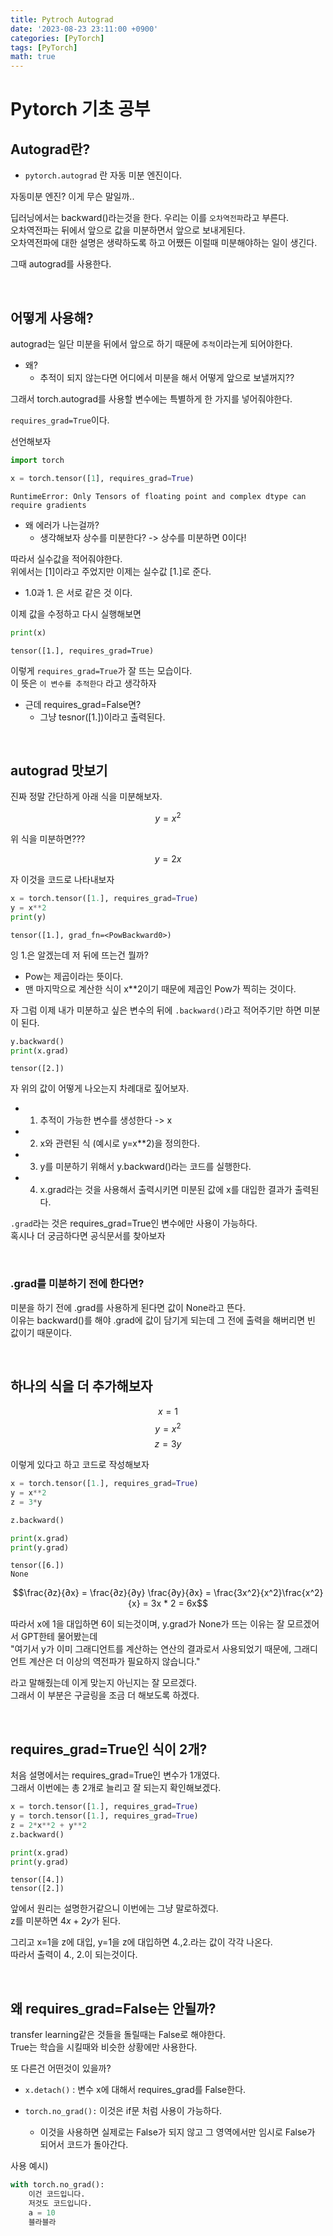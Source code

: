```yaml
---
title: Pytroch Autograd
date: '2023-08-23 23:11:00 +0900'
categories: [PyTorch]
tags: [PyTorch]
math: true
---
```


# Pytorch 기초 공부 

## Autograd란?
- `pytorch.autograd` 란 자동 미분 엔진이다.  

자동미분 엔진? 이게 무슨 말일까..  

딥러닝에서는 backward()라는것을 한다. 우리는 이를 `오차역전파`라고 부른다.  
오차역전파는 뒤에서 앞으로 값을 미분하면서 앞으로 보내게된다.  
오차역전파에 대한 설명은 생략하도록 하고 어쨌든 이럴때 미분해야하는 일이 생긴다.  

그때 autograd를 사용한다.  

<br>

## 어떻게 사용해? 
autograd는 일단 미분을 뒤에서 앞으로 하기 때문에 `추적`이라는게 되어야한다.  
- 왜? 
    - 추적이 되지 않는다면 어디에서 미분을 해서 어떻게 앞으로 보낼꺼지?? 

그래서 torch.autograd를 사용할 변수에는 특별하게 한 가지를 넣어줘야한다.  

`requires_grad=True`이다.  

선언해보자  

```python
import torch 

x = torch.tensor([1], requires_grad=True)
```
```
RuntimeError: Only Tensors of floating point and complex dtype can require gradients
```

- 왜 에러가 나는걸까?  
    - 생각해보자 상수를 미분한다? -> 상수를 미분하면 0이다! 

따라서 실수값을 적어줘야한다.  
위에서는 [1]이라고 주었지만 이제는 실수값 [1.]로 준다.  

- 1.0과 1. 은 서로 같은 것 이다.
  

이제 값을 수정하고 다시 실행해보면 
```python
print(x)
```
``` 
tensor([1.], requires_grad=True)
```
이렇게 `requires_grad=True`가 잘 뜨는 모습이다.  
이 뜻은 `이 변수를 추적한다` 라고 생각하자  

- 근데 requires_grad=False면? 
    - 그냥 tesnor([1.])이라고 출력된다.  


<br>

## autograd 맛보기 
진짜 정말 간단하게 아래 식을 미분해보자.  

$$y = x^2$$

위 식을 미분하면???  

$$y = 2x$$ 

자 이것을 코드로 나타내보자  

```python
x = torch.tensor([1.], requires_grad=True)
y = x**2
print(y)
```
```
tensor([1.], grad_fn=<PowBackward0>)
```

잉 1.은 알겠는데 저 뒤에 뜨는건 뭘까?  
- Pow는 제곱이라는 뜻이다.  
- 맨 마지막으로 계산한 식이 x**2이기 때문에 제곱인 Pow가 찍히는 것이다.  

자 그럼 이제 내가 미분하고 싶은 변수의 뒤에 `.backward()`라고 적어주기만 하면 미분이 된다.  

```python
y.backward()
print(x.grad)
```
```
tensor([2.])
```

자 위의 값이 어떻게 나오는지 차례대로 짚어보자.  

- 1. 추적이 가능한 변수를 생성한다 -> x
- 2. x와 관련된 식 (예시로 y=x**2)을 정의한다. 
- 3. y를 미분하기 위해서 y.backward()라는 코드를 실행한다. 
- 4. x.grad라는 것을 사용해서 출력시키면 미분된 값에 x를 대입한 결과가 출력된다.  

`.grad`라는 것은 requires_grad=True인 변수에만 사용이 가능하다.  
혹시나 더 궁금하다면 공식문서를 찾아보자  

<br>

### .grad를 미분하기 전에 한다면? 
미분을 하기 전에 .grad를 사용하게 된다면 값이 None라고 뜬다.  
이유는 backward()를 해야 .grad에 값이 담기게 되는데 그 전에 출력을 해버리면 빈 값이기 때문이다.  

<br>

## 하나의 식을 더 추가해보자 

$$x = 1$$
$$y = x^2$$
$$z = 3y$$

이렇게 있다고 하고 코드로 작성해보자 

```python
x = torch.tensor([1.], requires_grad=True)
y = x**2
z = 3*y

z.backward()

print(x.grad)
print(y.grad)
```
```
tensor([6.])
None
```

$$\frac{∂z}{∂x} = \frac{∂z}{∂y} \frac{∂y}{∂x} = \frac{3x^2}{x^2}\frac{x^2}{x} = 3x * 2 = 6x$$

따라서 x에 1을 대입하면 6이 되는것이며, y.grad가 None가 뜨는 이유는 잘 모르겠어서 GPT한테 물어봤는데  
"여기서 y가 이미 그래디언트를 계산하는 연산의 결과로서 사용되었기 때문에, 그래디언트 계산은 더 이상의 역전파가 필요하지 않습니다."  

라고 말해줬는데 이게 맞는지 아닌지는 잘 모르겠다.  
그래서 이 부분은 구글링을 조금 더 해보도록 하겠다.  

<br>

## requires_grad=True인 식이 2개? 

처음 설명에서는 requires_grad=True인 변수가 1개였다.  
그래서 이번에는 총 2개로 늘리고 잘 되는지 확인해보겠다.  

```python
x = torch.tensor([1.], requires_grad=True)
y = torch.tensor([1.], requires_grad=True)
z = 2*x**2 + y**2
z.backward()

print(x.grad)
print(y.grad)
```
```
tensor([4.])
tensor([2.])
```

앞에서 원리는 설명한거같으니 이번에는 그냥 말로하겠다.  
z를 미분하면 $4x + 2y$가 된다.  

그리고 x=1을 z에 대입, y=1을 z에 대입하면 4.,2.라는 값이 각각 나온다.  
따라서 출력이 4., 2.이 되는것이다.

<br>

## 왜 requires_grad=False는 안될까?
transfer learning같은 것들을 돌릴때는 False로 해야한다.  
True는 학습을 시킬때와 비슷한 상황에만 사용한다.  

또 다른건 어떤것이 있을까? 

- `x.detach()` : 변수 x에 대해서 requires_grad를 False한다.  

- `torch.no_grad():` 이것은 if문 처럼 사용이 가능하다. 
    - 이것을 사용하면 실제로는 False가 되지 않고 그 영역에서만 임시로 False가 되어서 코드가 돌아간다.  

사용 예시) 
```python
with torch.no_grad():
    이건 코드입니다.
    저것도 코드입니다.
    a = 10
    블라블라 
```

